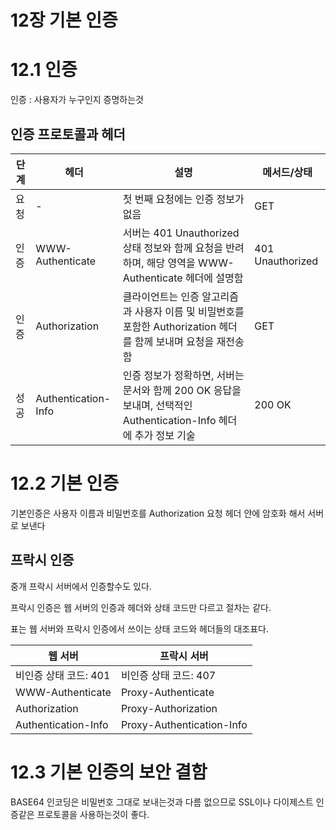 # 12장 기본 인증

# 12.1 인증

인증 : 사용자가 누구인지 증명하는것

## 인증 프로토콜과 헤더

| 단계 | 헤더                | 설명                                                         | 메서드/상태      |
| ---- | ------------------- | ------------------------------------------------------------ | ---------------- |
| 요청 | -                   | 첫 번째 요청에는 인증 정보가 없음                            | GET              |
| 인증 | WWW-Authenticate    | 서버는 401 Unauthorized 상태 정보와 함께 요청을 반려하며, 해당 영역을 WWW-Authenticate 헤더에 설명함 | 401 Unauthorized |
| 인증 | Authorization       | 클라이언트는 인증 알고리즘과 사용자 이름 및 비밀번호를 포함한 Authorization 헤더를 함께 보내며 요청을 재전송함 | GET              |
| 성공 | Authentication-Info | 인증 정보가 정확하면, 서버는 문서와 함께 200 OK 응답을 보내며, 선택적인 Authentication-Info 헤더에 추가 정보 기술 | 200 OK           |



# 12.2 기본 인증

기본인증은 사용자 이름과 비밀번호를 Authorization 요청 헤더 안에 암호화 해서 서버로 보낸다



## 프락시 인증

중개 프락시 서버에서 인증할수도 있다.

프락시 인증은 웹 서버의 인증과 헤더와 상태 코드만 다르고 절차는 같다. 

표는 웹 서버와 프락시 인증에서 쓰이는 상태 코드와 헤더들의 대조표다.

| 웹 서버               | 프락시 서버               |
| --------------------- | ------------------------- |
| 비인증 상태 코드: 401 | 비인증 상태 코드: 407     |
| WWW-Authenticate      | Proxy-Authenticate        |
| Authorization         | Proxy-Authorization       |
| Authentication-Info   | Proxy-Authentication-Info |



# 12.3 기본 인증의 보안 결함

BASE64 인코딩은 비밀번호 그대로 보내는것과 다름 없으므로 SSL이나 다이제스트 인증같은 프로토콜을 사용하는것이 좋다. 
